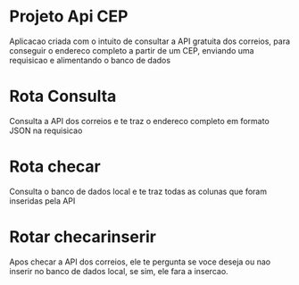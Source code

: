 # Projeto Api CEP
Aplicacao criada com o intuito de consultar a API gratuita dos correios, para conseguir o endereco completo a partir de um CEP, enviando uma requisicao e alimentando o banco de dados
# Rota Consulta
Consulta a API dos correios e te traz o endereco completo em formato JSON na requisicao
# Rota checar
Consulta o banco de dados local e te traz todas as colunas que foram inseridas pela API
# Rotar checarinserir
Apos checar a API dos correios, ele te pergunta se voce deseja ou nao inserir no banco de dados local, se sim, ele fara a insercao.
